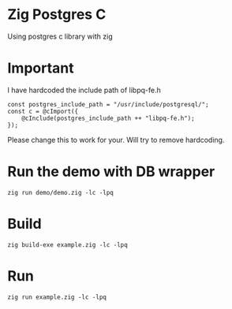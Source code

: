 # Zig Postgres C
Using postgres c library with zig

# Important 
I have hardcoded  the include path of libpq-fe.h

```
const postgres_include_path = "/usr/include/postgresql/"; 
const c = @cImport({
    @cInclude(postgres_include_path ++ "libpq-fe.h");
});

```

Please change this to work for your.  Will try to remove hardcoding.


# Run the demo with DB wrapper

```
zig run demo/demo.zig -lc -lpq
```


# Build

```
zig build-exe example.zig -lc -lpq
```

# Run

```
zig run example.zig -lc -lpq
```


